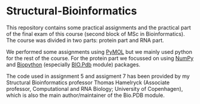 # Structural-Bioinformatics

This repository contains some practical assignments and the practical part of the final exam of this course (second block of MSc in Bioinformatics). The course was divided in two parts: protein part and RNA part.

We performed some assignments using [PyMOL](https://pymol.org/2/) but we mainly used python for the rest of the course. For the protein part we focussed on using [NumPy](https://docs.scipy.org/doc/numpy/reference/) and [Biopython](https://biopython.org/) (especially [BIO.Pdb](https://biopython.org/wiki/The_Biopython_Structural_Bioinformatics_FAQ) module) packages.

The code used in assignment 5 and assigment 7 has been provided by my Structural Bioinformatics professor Thomas Hamelryck (Associate professor, Computational and RNA Biology; University of Copenhagen), which is also the main author/maintainer of the Bio.PDB module.

